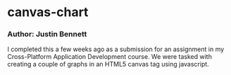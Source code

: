 # canvas-chart

### Author: Justin Bennett

I completed this a few weeks ago as a submission for an assignment in my Cross-Platform Application Development course.  We were 
tasked with creating a couple of graphs in an HTML5 canvas tag using javascript.
